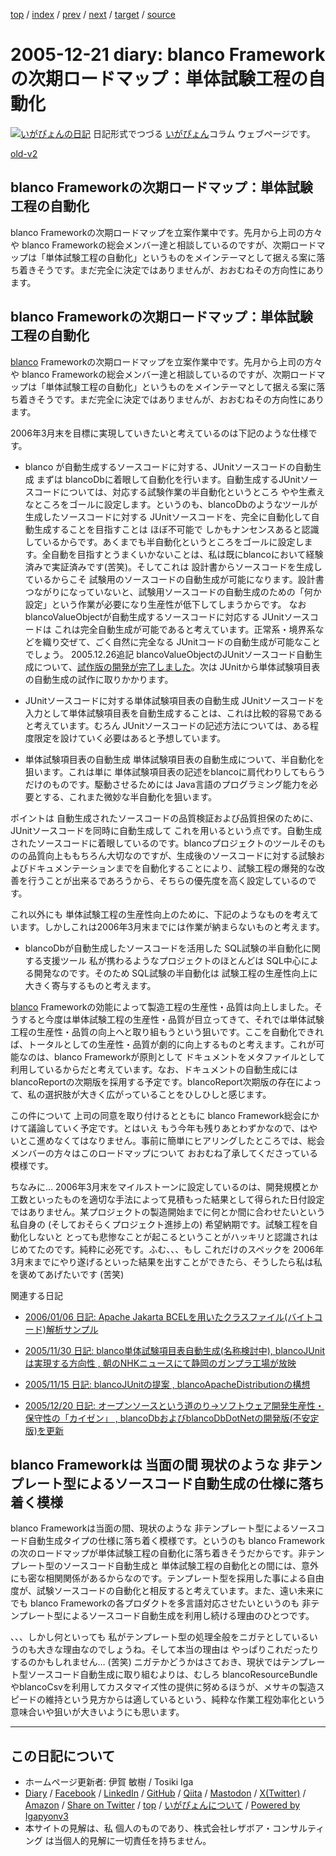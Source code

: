 [top](../index.html) 
 / [index](index.html) 
 / [prev](ig051220.html) 
 / [next](ig051223.html) 
 / [target](https://www.igapyon.jp/igapyon/diary/2005/ig051221.html) 
 / [source](https://github.com/igapyon/diary/blob/master/2005/ig051221.src.md) 

2005-12-21 diary: blanco Frameworkの次期ロードマップ：単体試験工程の自動化
=====================================================================================================
[![いがぴょんの日記](https://www.igapyon.jp/igapyon/diary/images/iga202308_64.jpg "いがぴょん")](https://www.igapyon.jp/igapyon/diary/memo/memoigapyon.html) 日記形式でつづる [いがぴょん](https://www.igapyon.jp/igapyon/diary/memo/memoigapyon.html)コラム ウェブページです。

[old-v2](ig051221-orig.html)

## blanco Frameworkの次期ロードマップ：単体試験工程の自動化

blanco Frameworkの次期ロードマップを立案作業中です。先月から上司の方々や blanco Frameworkの総会メンバー達と相談しているのですが、次期ロードマップは「単体試験工程の自動化」というものをメインテーマとして据える案に落ち着きそうです。まだ完全に決定ではありませんが、おおむねその方向性にあります。


## blanco Frameworkの次期ロードマップ：単体試験工程の自動化

[blanco](https://www.igapyon.jp/blanco/blanco.ja.html) Frameworkの次期ロードマップを立案作業中です。先月から上司の方々や blanco Frameworkの総会メンバー達と相談しているのですが、次期ロードマップは「単体試験工程の自動化」というものをメインテーマとして据える案に落ち着きそうです。まだ完全に決定ではありませんが、おおむねその方向性にあります。

2006年3月末を目標に実現していきたいと考えているのは下記のような仕様です。

* blanco が自動生成するソースコードに対する、JUnitソースコードの自動生成
  まずは blancoDbに着眼して自動化を行います。自動生成するJUnitソースコードについては、対応する試験作業の半自動化というところ やや生煮えなところをゴールに設定します。というのも、blancoDbのようなツールが生成したソースコードに対する
  JUnitソースコードを、完全に自動化して自動生成することを目指すことは ほぼ不可能で しかもナンセンスあると認識しているからです。あくまでも半自動化というところをゴールに設定します。全自動を目指すとうまくいかないことは、私は既にblancoにおいて経験済みで実証済みです(苦笑)。そしてこれは
  設計書からソースコードを生成しているからこそ 試験用のソースコードの自動生成が可能になります。設計書つながりになっていないと、試験用ソースコードの自動生成のための「何か設定」という作業が必要になり生産性が低下してしまうからです。
  なお blancoValueObjectが自動生成するソースコードに対応する JUnitソースコードは これは完全自動生成が可能であると考えています。正常系・境界系などを織り交ぜて、ごく自然に完全なる JUnitコードの自動生成が可能なことでしょう。
  2005.12.26追記 blancoValueObjectのJUnitソースコード自動生成について、[試作版の開発が完了しました](ig051223.html)。次は JUnitから単体試験項目表の自動生成の試作に取りかかります。
  
* JUnitソースコードに対する単体試験項目表の自動生成
  JUnitソースコードを入力として単体試験項目表を自動生成することは、これは比較的容易であると考えています。むろん JUnitソースコードの記述方法については、ある程度限定を設けていく必要はあると予想しています。
  
* 単体試験項目表の自動生成
  単体試験項目表の自動生成について、半自動化を狙います。これは単に 単体試験項目表の記述をblancoに肩代わりしてもらうだけのものです。駆動させるためには
  Java言語のプログラミング能力を必要とする、これまた微妙な半自動化を狙います。

ポイントは 自動生成されたソースコードの品質検証および品質担保のために、JUnitソースコードを同時に自動生成して これを用いるという点です。自動生成されたソースコードに着眼しているのです。blancoプロジェクトのツールそのものの品質向上ももちろん大切なのですが、生成後のソースコードに対する試験およびドキュメンテーションまでを自動化することにより、試験工程の爆発的な改善を行うことが出来るであろうから、そちらの優先度を高く設定しているのです。

これ以外にも 単体試験工程の生産性向上のために、下記のようなものを考えています。しかしこれは2006年3月末までには作業が納まらないものと考えます。

* blancoDbが自動生成したソースコードを活用した SQL試験の半自動化に関する支援ツール
  私が携わるようなプロジェクトのほとんどは SQL中心による開発なのです。そのため SQL試験の半自動化は 試験工程の生産性向上に大きく寄与するものと考えます。

[blanco](https://www.igapyon.jp/blanco/blanco.ja.html) Frameworkの効能によって製造工程の生産性・品質は向上しました。そうすると今度は単体試験工程の生産性・品質が目立ってきて、それでは単体試験工程の生産性・品質の向上へと取り組もうという狙いです。ここを自動化できれば、トータルとしての生産性・品質が劇的に向上するものと考えます。これが可能なのは、blanco
Frameworkが原則として ドキュメントをメタファイルとして利用しているからだと考えています。なお、ドキュメントの自動生成には  blancoReportの次期版を採用する予定です。blancoReport次期版の存在によって、私の選択肢が大きく広がっていることをひしひしと感じます。

この件について 上司の同意を取り付けるとともに blanco Framework総会にかけて議論していく予定です。とはいえ もう今年も残りあとわずかなので、はやいとこ進めなくてはなりません。事前に簡単にヒアリングしたところでは、総会メンバーの方々はこのロードマップについて おおむね了承してくださっている模様です。

ちなみに… 2006年3月末をマイルストーンに設定しているのは、開発規模とか工数といったものを適切な手法によって見積もった結果として得られた日付設定ではありません。某プロジェクトの製造開始までに何とか間に合わせたいという私自身の (そしておそらくプロジェクト進捗上の) 希望納期です。試験工程を自動化しないと とっても悲惨なことが起こるということがハッキリと認識されはじめてたのです。純粋に必死です。ふむ、、、もし これだけのスペックを
2006年3月末までにやり遂げるといった結果を出すことができたら、そうしたら私は私を褒めてあげたいです (苦笑)

関連する日記

* [2006/01/06 日記: Apache Jakarta BCELを用いたクラスファイル(バイトコード)解析サンプル](../2006/ig060106.html)
  
* [2005/11/30 日記: blanco単体試験項目表自動生成(名称検討中), blancoJUnitは実現する方向性 , 朝のNHKニュースにて静岡のガンプラ工場が放映](ig051130.html)
  
* [2005/11/15 日記: blancoJUnitの提案 , blancoApacheDistributionの構想](ig051115.html)
  
* [2005/12/20 日記: オープンソースという道のり→ソフトウェア開発生産性・保守性の「カイゼン」 , blancoDbおよびblancoDbDotNetの開発版(不安定版)を更新](ig051220.html)

## blanco Frameworkは 当面の間 現状のような 非テンプレート型によるソースコード自動生成の仕様に落ち着く模様

blanco Frameworkは当面の間、現状のような 非テンプレート型によるソースコード自動生成タイプの仕様に落ち着く模様です。というのも blanco Frameworkの次のロードマップが単体試験工程の自動化に落ち着きそうだからです。非テンプレート型のソースコード自動生成と 単体試験工程の自動化との間には、意外にも密な相関関係があるからなのです。テンプレート型を採用した事による自由度が、試験ソースコードの自動化と相反すると考えています。また、遠い未来にでも blanco Frameworkの各プロダクトを多言語対応させたいというのも 非テンプレート型によるソースコード自動生成を利用し続ける理由のひとつです。

、、、しかし何といっても 私がテンプレート型の処理全般をニガテとしているいうのも大きな理由なのでしょうね。そして本当の理由は やっぱりこれだったりするのかもしれません…
(苦笑) ニガテかどうかはさておき、現状ではテンプレート型ソースコード自動生成に取り組むよりは、むしろ blancoResourceBundleやblancoCsvを利用してカスタマイズ性の提供に努めるほうが、メサキの製造スピードの維持という見方からは適しているという、純粋な作業工程効率化という意味合いや狙いが大きいようにも思います。


----------------------------------------------------------------------------------------------------

## この日記について

* ホームページ更新者: 伊賀 敏樹 / Tosiki Iga
* [Diary](https://www.igapyon.jp/igapyon/diary/) / [Facebook](https://www.facebook.com/igapyon) / [LinkedIn](https://www.linkedin.com/in/toshikiiga) / [GitHub](https://github.com/igapyon) / [Qiita](https://qiita.com/igapyon) / [Mastodon](https://social.vivaldi.net/@igapyon) / [X(Twitter)](https://twitter.com/ToshikiIga) / [Amazon](https://www.amazon.co.jp/%E4%BC%8A%E8%B3%80-%E6%95%8F%E6%A8%B9/e/B004LTQWCQ) / 
[Share on Twitter](https://twitter.com/intent/tweet?hashtags=igapyon%2Cdiary%2C%E3%81%84%E3%81%8C%E3%81%B4%E3%82%87%E3%82%93&text=blanco+Framework%E3%81%AE%E6%AC%A1%E6%9C%9F%E3%83%AD%E3%83%BC%E3%83%89%E3%83%9E%E3%83%83%E3%83%97%EF%BC%9A%E5%8D%98%E4%BD%93%E8%A9%A6%E9%A8%93%E5%B7%A5%E7%A8%8B%E3%81%AE%E8%87%AA%E5%8B%95%E5%8C%96&url=https%3A%2F%2Fwww.igapyon.jp%2Figapyon%2Fdiary%2F2005%2Fig051221.html) / [top](../index.html) / [いがぴょんについて](https://www.igapyon.jp/igapyon/diary/memo/memoigapyon.html) / [Powered by Igapyonv3](https://github.com/igapyon/igapyonv3)
* 本サイトの見解は、私 個人のものであり、株式会社レザボア・コンサルティング は当個人的見解に一切責任を持ちません。 
